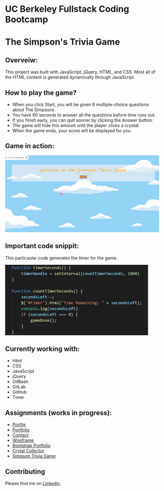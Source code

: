 # UC Berkeley Fullstack Coding Bootcamp

# The Simpson's Trivia Game

## Overveiw:
This project was built with JavaScript, jQuery, HTML, and CSS. Most all of the HTML content is generated dynamically through JavaScript.

## How to play the game?
- When you click Start, you will be given 9 multiple-choice questions about The Simpsons.
- You have 60 seconds to answer all the questions before time runs out.
- If you finish early, you can quit sooner by clicking the Answer button.
- The game will hide this amount until the player clicks a crystal.
- When the game ends, your score will be displayed for you.

## Game in action: 
<img src="/assets/images/TriviaGame.gif" width="500px" height="250px"/>

## Important code snippit: 
This particaular code generates the timer for the game.

<img src="assets/images/snipIt.PNG">

## Currently working with:

- Html
- CSS
- JavaScript
- jQuery
- GitBash
- GitLab
- GitHub
- Timer

## Assignments (works in progress):

- [Profile](https://github.com/Mamitin/Basic-portfolio/blob/master/portfolio.html)
- [Portfolio](https://github.com/Mamitin/Basic-portfolio/blob/master/portfolio.html)
- [Contact](https://github.com/Mamitin/Basic-portfolio/blob/master/contact.html)
- [Wireframe](https://github.com/Mamitin/HW-Wireframe/blob/master/index.html)
- [Bootstrap Portfolio](https://github.com/Mamitin/Bootstrap-Portfolio/blob/master/index.html)
- [Crytal Collector](https://mamitin.github.io/unit-4-game/blob/master/index.html)
- [Simpson Trivia Game](https://github.com/Mamitin/TriviaGame)

## Contributing
Please find me on [Linkedin](https://www.linkedin.com/in/monica-amitin-58635475/).
